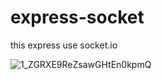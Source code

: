 # express-socket
this express use socket.io

![1_ZGRXE9ReZsawGHtEn0kpmQ](https://user-images.githubusercontent.com/58971201/130717872-44602271-8540-491c-905e-ff83cb5ceab5.jpeg)

